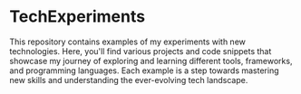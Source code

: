 # TechExperiments
This repository contains examples of my experiments with new technologies. Here, you'll find various projects and code snippets that showcase my journey of exploring and learning different tools, frameworks, and programming languages.   Each example is a step towards mastering new skills and understanding the ever-evolving tech landscape. 
